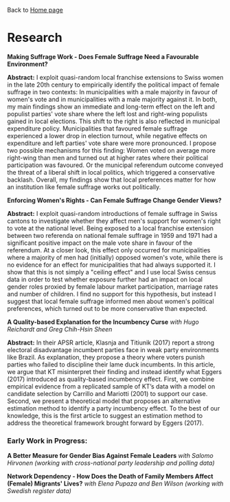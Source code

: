 Back to [Home page](/README.md)

# Research

**Making Suffrage Work - Does Female Suffrage Need a Favourable Environment?**

**Abstract:** I exploit quasi-random local franchise extensions to Swiss women in the late 20th century to empirically identify the political impact of female suffrage in two contexts: In municipalities with a male majority in favour of women's vote and in municipalities with a male majority against it. In both, my main findings show an immediate and long-term effect on the left and populist parties' vote share where the left lost and right-wing populists gained in local elections. This shift to the right is also reflected in municipal expenditure policy. Municipalities that favoured female suffrage experienced a lower drop in election turnout, while negative effects on expenditure and left parties' vote share were more pronounced. I propose two possible mechanisms for this finding: Women voted on average more right-wing than men and turned out at higher rates where their political participation was favoured. Or the municipal referendum outcome conveyed the threat of a liberal shift in local politics, which triggered a conservative backlash. Overall, my findings show that local preferences matter for how an institution like female suffrage works out politically.

**Enforcing Women's Rights - Can Female Suffrage Change Gender Views?**

**Abstract:** I exploit quasi-random introductions of female suffrage in Swiss cantons to investigate whether they affect men's support for women's right to vote at the national level. Being exposed to a local franchise extension between two referenda on national female suffrage in 1959 and 1971 had a significant positive impact on the male vote share in favour of the referendum. At a closer look, this effect only occurred for municipalities where a majority of men had (initially) opposed women's vote, while there is no evidence for an effect for municipalities that had always supported it. I show that this is not simply a "ceiling effect" and I use local Swiss census data in order to test whether exposure further had an impact on local gender roles proxied by female labour market participation, marriage rates and number of children. I find no support for this hypothesis, but instead I suggest that local female suffrage informed men about women's political preferences, which turned out to be more conservative than expected.

**A Quality-based Explanation for the Incumbency Curse** *with Hugo Reichardt and Greg Chih-Hsin Sheen*

**Abstract:** In their APSR article, Klasnja and Titiunik (2017) report a strong electoral disadvantage incumbent parties face in weak party environments like Brazil. As explanation, they propose a theory where voters punish parties who failed to discipline their lame duck incumbents. In this article, we argue that KT misinterpret their finding and instead identify what Eggers (2017) introduced as quality-based incumbency effect. First, we combine empirical evidence from a replicated sample of KT’s data with a model on candidate selection by Carrillo and Mariotti (2001) to support our case. Second, we present a theoretical model that proposes an alternative estimation method to identify a party incumbency effect. To the best of our knowledge, this is the first article to suggest an estimation method to address the theoretical framework brought forward by Eggers (2017).

### Early Work in Progress:

**A Better Measure for Gender Bias Against Female Leaders** *with Salomo Hirvonen (working with cross-national party leadership and polling data)*

**Network Dependency - How Does the Death of Family Members Affect (Female) Migrants' Lives?** *with Elena Pupaza and Ben Wilson (working with Swedish register data)*
